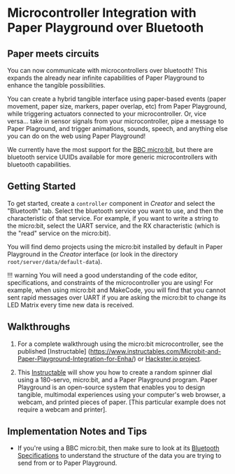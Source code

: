 # Microcontroller Integration with Paper Playground over Bluetooth

## Paper meets circuits

You can now communicate with microcontrollers over bluetooth! This expands the already near infinite capabilities of Paper Playground to enhance the tangible possibilities.

You can create a hybrid tangible interface using paper-based events (paper movement, paper size, markers, paper overlap, etc) from Paper Playground, while triggering actuators connected to your microcontroller. Or, vice versa... take in sensor signals from your microcontroller, pipe a message to Paper Plaground, and trigger animations, sounds, speech, and anything else you can do on the web using Paper Playground!

We currently have the most support for the [BBC micro:bit](https://makecode.microbit.org/), but there are bluetooth service UUIDs available for more generic microcontrollers with bluetooth capabilities.

## Getting Started

To get started, create a `controller` component in *Creator* and select the "Bluetooth" tab. Select the bluetooth service you want to use, and then the characteristic of that service. For example, if you want to write a string to the micro:bit, select the UART service, and the RX characteristic (which is the "read" service on the micro:bit).

You will find demo projects using the micro:bit installed by default in Paper Playground in the *Creator* interface (or look in the directory `root/server/data/default-data`).

!!! warning
    You will need a good understanding of the code editor, specifications, and constraints of the microcontroller you are using! For example, when using micro:bit and MakeCode, you will find that you cannot sent rapid messages over UART if you are asking the micro:bit to change its LED Matrix every time new data is received.

## Walkthroughs

1. For a complete walkthrough using the micro:bit microcontroller, see the published [Instructable] (<https://www.instructables.com/Microbit-and-Paper-Playground-Integration-for-Enha/>) or [Hackster.io project](https://www.hackster.io/brfi7385/micro-bit-and-paper-playground-tangible-virtual-interfaces-184685).

2. This [Instructable](https://www.instructables.com/Random-Servo-Position-With-Microbit-and-Paper-Play/) will show you how to create a random spinner dial using a 180-servo, micro:bit, and a Paper Playground program. Paper Playground is an open-source system that enables you to design tangible, multimodal experiences using your computer's web browser, a webcam, and printed pieces of paper. [This particular example does not require a webcam and printer].

## Implementation Notes and Tips

- If you're using a BBC micro:bit, then make sure to look at its [Bluetooth Specifications](https://lancaster-university.github.io/microbit-docs/resources/bluetooth/bluetooth_profile.html) to understand the structure of the data you are trying to send from or to Paper Playground.